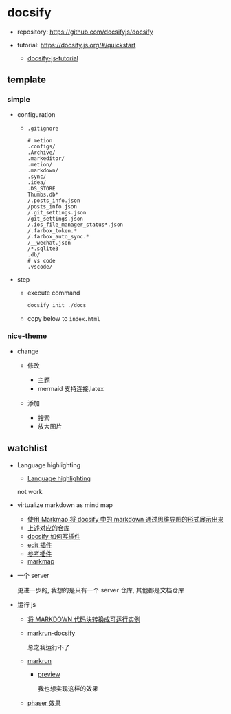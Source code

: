 # docsify

- repository: https://github.com/docsifyjs/docsify
- tutorial: https://docsify.js.org/#/quickstart

  - [docsify-js-tutorial](https://github.com/MichaelCurrin/docsify-js-tutorial)

## template

### simple

- configuration

  - `.gitignore`

    ```gitignore
    # metion
    .configs/
    .Archive/
    .markeditor/
    .metion/
    .markdown/
    .sync/
    .idea/
    .DS_STORE
    Thumbs.db*
    /.posts_info.json
    /posts_info.json
    /.git_settings.json
    /git_settings.json
    /.ios_file_manager_status*.json
    /.farbox_token.*
    /.farbox_auto_sync.*
    /__wechat.json
    /*.sqlite3
    .db/
    # vs code
    .vscode/
    ```

- step

  - execute command

    ```bash
    docsify init ./docs
    ```

  - copy below to `index.html`

[](version/simple.html ":include :type=code html")

### nice-theme

- change

  - 修改

    - 主题
    - mermaid 支持连接,latex

  - 添加

    - 搜索
    - 放大图片

[](version/nice_theme.html ":include :type=code html")

## watchlist

- Language highlighting

  - [Language highlighting](https://github.com/docsifyjs/docsify/blob/develop/docs/language-highlight.md)

  not work

- virtualize markdown as mind map

  - [使用 Markmap 将 docsify 中的 markdown 通过思维导图的形式展示出来](https://zhuanlan.zhihu.com/p/352795634)
  - [上述对应的仓库](https://gitee.com/xsro/college-notes/)
  - [docsify 如何写插件](https://docsify.js.org/#/plugins)
  - [edit 插件](https://github.com/njleonzhang/docsify-edit-on-github)
  - [参考插件](https://github.com/njleonzhang/docsify-edit-on-github/blob/master/index.js)
  - [markmap](https://github.com/gera2ld/markmap/tree/master/packages/markmap-autoloader#markmap-autoloader)

- 一个 server

  更进一步的, 我想的是只有一个 server 仓库, 其他都是文档仓库

- 运行 js

  - [将 MARKDOWN 代码块转换成可运行实例](https://smohan.net/blog/xbbqk9)
  - [markrun-docsify](https://github.com/markrun/markrun-docsify)

    总之我运行不了

  - [markrun](https://github.com/markrun/markrun)

    - [preview](https://markrun.github.io/markrun/)

      我也想实现这样的效果

  - [phaser 效果](https://phaser.io/examples/v3/view/actions/grid-align)
